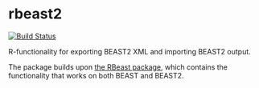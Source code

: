 # rbeast2

[![Build Status](https://travis-ci.org/BEAST2-Dev/rbeast2.svg?branch=master)](https://travis-ci.org/BEAST2-Dev/rbeast2)

R-functionality for exporting BEAST2 XML and importing BEAST2 output.

The package builds upon [the RBeast package](https://github.com/beast-dev/RBeast), which contains the functionality
that works on both BEAST and BEAST2.
